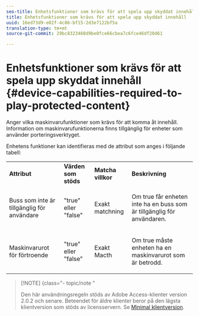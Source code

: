 ```yaml
---
seo-title: Enhetsfunktioner som krävs för att spela upp skyddat innehåll
title: Enhetsfunktioner som krävs för att spela upp skyddat innehåll
uuid: 16ed73d9-e02f-4c86-bf15-2d3e7122bf5a
translation-type: tm+mt
source-git-commit: 29bc8323460d9be0fce66cbea7c6fce46df20d61

---
```



# Enhetsfunktioner som krävs för att spela upp skyddat innehåll {#device-capabilities-required-to-play-protected-content}

Anger vilka maskinvarufunktioner som krävs för att komma åt innehåll. Information om maskinvarufunktionerna finns tillgänglig för enheter som använder porteringsverktyget.

Enhetens funktioner kan identifieras med de attribut som anges i följande tabell:

<table id="table_v3n_fks_n4"> 
 <tbody> 
  <tr> 
   <td><b>Attribut</b> </td> 
   <td><b>Värden som stöds</b> </td> 
   <td><b>Matcha villkor</b> </td> 
   <td><b>Beskrivning</b> </td> 
  </tr> 
  <tr> 
   <td colname="1" class="- topic/entry "> <p class="- topic/p ">Buss som inte är tillgänglig för användare </p> </td> 
   <td colname="2" class="- topic/entry "> <p class="- topic/p ">"true" eller "false" </p> </td> 
   <td colname="3" class="- topic/entry "> <p class="- topic/p ">Exakt matchning </p> </td> 
   <td colname="4" class="- topic/entry "> <p class="- topic/p ">Om true får enheten inte ha en buss som är tillgänglig för användaren. </p> </td> 
  </tr> 
  <tr> 
   <td colname="1" class="- topic/entry "> <p class="- topic/p ">Maskinvarurot för förtroende </p> </td> 
   <td colname="2" class="- topic/entry "> <p class="- topic/p ">"true" eller "false" </p> </td> 
   <td colname="3" class="- topic/entry "> <p class="- topic/p ">Exakt Macth </p> </td> 
   <td colname="4" class="- topic/entry "> <p class="- topic/p ">Om true måste enheten ha en maskinvarurot som är betrodd. </p> </td> 
  </tr> 
 </tbody> 
</table>

>[!NOTE] {class=&quot;- topic/note &quot;
>
>Den här användningsregeln stöds av Adobe Access-klienter version 2.0.2 och senare. Beteendet för äldre klienter beror på den lägsta klientversion som stöds av licensservern. Se [Minimal klientversion](../../../../aaxs-protecting-content/content-setting-up-the-sdk/content-setting-up-the-dev-env.md).

